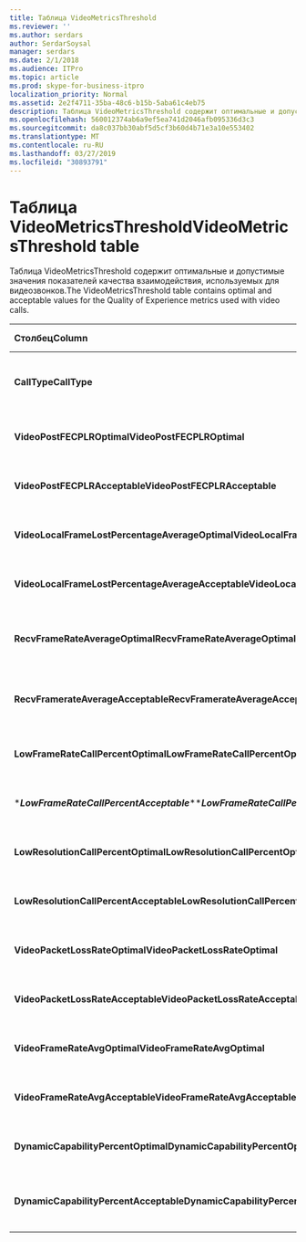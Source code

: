 ```yaml
---
title: Таблица VideoMetricsThreshold
ms.reviewer: ''
ms.author: serdars
author: SerdarSoysal
manager: serdars
ms.date: 2/1/2018
ms.audience: ITPro
ms.topic: article
ms.prod: skype-for-business-itpro
localization_priority: Normal
ms.assetid: 2e2f4711-35ba-48c6-b15b-5aba61c4eb75
description: Таблица VideoMetricsThreshold содержит оптимальные и допустимые значения показателей качества взаимодействия, используемых для видеозвонков.
ms.openlocfilehash: 560012374ab6a9ef5ea741d2046afb095336d3c3
ms.sourcegitcommit: da8c037bb30abf5d5cf3b60d4b71e3a10e553402
ms.translationtype: MT
ms.contentlocale: ru-RU
ms.lasthandoff: 03/27/2019
ms.locfileid: "30893791"
---
```

# <a name="videometricsthreshold-table"></a><span data-ttu-id="90db0-103">Таблица VideoMetricsThreshold</span><span class="sxs-lookup"><span data-stu-id="90db0-103">VideoMetricsThreshold table</span></span>
 
<span data-ttu-id="90db0-104">Таблица VideoMetricsThreshold содержит оптимальные и допустимые значения показателей качества взаимодействия, используемых для видеозвонков.</span><span class="sxs-lookup"><span data-stu-id="90db0-104">The VideoMetricsThreshold table contains optimal and acceptable values for the Quality of Experience metrics used with video calls.</span></span>
  

| <span data-ttu-id="90db0-105">**Столбец**</span><span class="sxs-lookup"><span data-stu-id="90db0-105">**Column**</span></span>                                               | <span data-ttu-id="90db0-106">**Тип данных**</span><span class="sxs-lookup"><span data-stu-id="90db0-106">**Data Type**</span></span>       | <span data-ttu-id="90db0-107">**Ключ/индекс**</span><span class="sxs-lookup"><span data-stu-id="90db0-107">**Key/Index**</span></span>  | <span data-ttu-id="90db0-108">**Сведения**</span><span class="sxs-lookup"><span data-stu-id="90db0-108">**Details**</span></span>                          |
|:---------------------------------------------------------|:--------------------|:---------------|:-------------------------------------|
| <span data-ttu-id="90db0-109">**CallType**</span><span class="sxs-lookup"><span data-stu-id="90db0-109">**CallType**</span></span> <br/>                                       | <span data-ttu-id="90db0-110">целое</span><span class="sxs-lookup"><span data-stu-id="90db0-110">int</span></span>  <br/>          | <span data-ttu-id="90db0-111">Primary</span><span class="sxs-lookup"><span data-stu-id="90db0-111">Primary</span></span>  <br/> | <span data-ttu-id="90db0-112">Тип размещенного вызова.</span><span class="sxs-lookup"><span data-stu-id="90db0-112">Type of call that was placed.</span></span>  <br/> |
| <span data-ttu-id="90db0-113">**VideoPostFECPLROptimal**</span><span class="sxs-lookup"><span data-stu-id="90db0-113">**VideoPostFECPLROptimal**</span></span> <br/>                         | <span data-ttu-id="90db0-114">Decimal(5,2)</span><span class="sxs-lookup"><span data-stu-id="90db0-114">decimal(5,2)</span></span>  <br/> |                | <span data-ttu-id="90db0-115">Значение по умолчанию — 0,05.</span><span class="sxs-lookup"><span data-stu-id="90db0-115">The default value is 0.05.</span></span>  <br/>    |
| <span data-ttu-id="90db0-116">**VideoPostFECPLRAcceptable**</span><span class="sxs-lookup"><span data-stu-id="90db0-116">**VideoPostFECPLRAcceptable**</span></span> <br/>                      | <span data-ttu-id="90db0-117">Decimal(5,2)</span><span class="sxs-lookup"><span data-stu-id="90db0-117">decimal(5,2)</span></span>  <br/> |                | <span data-ttu-id="90db0-118">Значение по умолчанию — 0,10.</span><span class="sxs-lookup"><span data-stu-id="90db0-118">The default value is 0.10.</span></span>  <br/>    |
| <span data-ttu-id="90db0-119">**VideoLocalFrameLostPercentageAverageOptimal**</span><span class="sxs-lookup"><span data-stu-id="90db0-119">**VideoLocalFrameLostPercentageAverageOptimal**</span></span> <br/>    | <span data-ttu-id="90db0-120">Decimal(5,2)</span><span class="sxs-lookup"><span data-stu-id="90db0-120">decimal(5,2)</span></span>  <br/> |                | <span data-ttu-id="90db0-121">Значение по умолчанию — 5,0.</span><span class="sxs-lookup"><span data-stu-id="90db0-121">The default value is 5.0.</span></span>  <br/>     |
| <span data-ttu-id="90db0-122">**VideoLocalFrameLostPercentageAverageAcceptable**</span><span class="sxs-lookup"><span data-stu-id="90db0-122">**VideoLocalFrameLostPercentageAverageAcceptable**</span></span> <br/> | <span data-ttu-id="90db0-123">Decimal(5,2)</span><span class="sxs-lookup"><span data-stu-id="90db0-123">decimal(5,2)</span></span>  <br/> |                | <span data-ttu-id="90db0-124">Значение по умолчанию — 10,0.</span><span class="sxs-lookup"><span data-stu-id="90db0-124">The default value is 10.0.</span></span>  <br/>    |
| <span data-ttu-id="90db0-125">**RecvFrameRateAverageOptimal**</span><span class="sxs-lookup"><span data-stu-id="90db0-125">**RecvFrameRateAverageOptimal**</span></span> <br/>                    | <span data-ttu-id="90db0-126">Decimal(9,4)</span><span class="sxs-lookup"><span data-stu-id="90db0-126">decimal(9,4)</span></span>  <br/> |                | <span data-ttu-id="90db0-127">Значение по умолчанию — 12,0000.</span><span class="sxs-lookup"><span data-stu-id="90db0-127">The default value is 12.0000.</span></span>  <br/> |
| <span data-ttu-id="90db0-128">**RecvFramerateAverageAcceptable**</span><span class="sxs-lookup"><span data-stu-id="90db0-128">**RecvFramerateAverageAcceptable**</span></span> <br/>                 | <span data-ttu-id="90db0-129">Decimal(9,4)</span><span class="sxs-lookup"><span data-stu-id="90db0-129">decimal(9,4)</span></span>  <br/> |                | <span data-ttu-id="90db0-130">Значение по умолчанию — 7,0000.</span><span class="sxs-lookup"><span data-stu-id="90db0-130">The default value is 7.0000.</span></span>  <br/>  |
| <span data-ttu-id="90db0-131">**LowFrameRateCallPercentOptimal**</span><span class="sxs-lookup"><span data-stu-id="90db0-131">**LowFrameRateCallPercentOptimal**</span></span> <br/>                 | <span data-ttu-id="90db0-132">Decimal(5,2)</span><span class="sxs-lookup"><span data-stu-id="90db0-132">decimal(5,2)</span></span>  <br/> |                | <span data-ttu-id="90db0-133">Значение по умолчанию — 5,0.</span><span class="sxs-lookup"><span data-stu-id="90db0-133">The default value is 5.0.</span></span>  <br/>     |
| <span data-ttu-id="90db0-134">\****LowFrameRateCallPercentAcceptable***\*</span><span class="sxs-lookup"><span data-stu-id="90db0-134">\****LowFrameRateCallPercentAcceptable***\*</span></span> <br/>        | <span data-ttu-id="90db0-135">Decimal(5,2)</span><span class="sxs-lookup"><span data-stu-id="90db0-135">decimal(5,2)</span></span>  <br/> |                | <span data-ttu-id="90db0-136">Значение по умолчанию — 10,0 /</span><span class="sxs-lookup"><span data-stu-id="90db0-136">The default value is 10.0/</span></span>  <br/>    |
| <span data-ttu-id="90db0-137">**LowResolutionCallPercentOptimal**</span><span class="sxs-lookup"><span data-stu-id="90db0-137">**LowResolutionCallPercentOptimal**</span></span> <br/>                | <span data-ttu-id="90db0-138">Decimal(5,2)</span><span class="sxs-lookup"><span data-stu-id="90db0-138">decimal(5,2)</span></span>  <br/> |                | <span data-ttu-id="90db0-139">Значение по умолчанию — 5,0.</span><span class="sxs-lookup"><span data-stu-id="90db0-139">The default value is 5.0.</span></span>  <br/>     |
| <span data-ttu-id="90db0-140">**LowResolutionCallPercentAcceptable**</span><span class="sxs-lookup"><span data-stu-id="90db0-140">**LowResolutionCallPercentAcceptable**</span></span> <br/>             | <span data-ttu-id="90db0-141">Decimal(5,2)</span><span class="sxs-lookup"><span data-stu-id="90db0-141">decimal(5,2)</span></span>  <br/> |                | <span data-ttu-id="90db0-142">Значение по умолчанию — 10,0.</span><span class="sxs-lookup"><span data-stu-id="90db0-142">The default value is 10.0.</span></span>  <br/>    |
| <span data-ttu-id="90db0-143">**VideoPacketLossRateOptimal**</span><span class="sxs-lookup"><span data-stu-id="90db0-143">**VideoPacketLossRateOptimal**</span></span> <br/>                     | <span data-ttu-id="90db0-144">foat</span><span class="sxs-lookup"><span data-stu-id="90db0-144">foat</span></span>  <br/>         |                | <span data-ttu-id="90db0-145">Значение по умолчанию — 0,05.</span><span class="sxs-lookup"><span data-stu-id="90db0-145">The default value is 0.05.</span></span>  <br/>    |
| <span data-ttu-id="90db0-146">**VideoPacketLossRateAcceptable**</span><span class="sxs-lookup"><span data-stu-id="90db0-146">**VideoPacketLossRateAcceptable**</span></span> <br/>                  | <span data-ttu-id="90db0-147">число с плавающей точкой</span><span class="sxs-lookup"><span data-stu-id="90db0-147">float</span></span>  <br/>        |                | <span data-ttu-id="90db0-148">Значение по умолчанию — 0,10.</span><span class="sxs-lookup"><span data-stu-id="90db0-148">The default value is 0.10.</span></span>  <br/>    |
| <span data-ttu-id="90db0-149">**VideoFrameRateAvgOptimal**</span><span class="sxs-lookup"><span data-stu-id="90db0-149">**VideoFrameRateAvgOptimal**</span></span> <br/>                       | <span data-ttu-id="90db0-150">число с плавающей точкой</span><span class="sxs-lookup"><span data-stu-id="90db0-150">float</span></span>  <br/>        |                | <span data-ttu-id="90db0-151">Значение по умолчанию — 12.</span><span class="sxs-lookup"><span data-stu-id="90db0-151">The default value is 12.</span></span>  <br/>      |
| <span data-ttu-id="90db0-152">**VideoFrameRateAvgAcceptable**</span><span class="sxs-lookup"><span data-stu-id="90db0-152">**VideoFrameRateAvgAcceptable**</span></span> <br/>                    | <span data-ttu-id="90db0-153">число с плавающей точкой</span><span class="sxs-lookup"><span data-stu-id="90db0-153">float</span></span>  <br/>        |                | <span data-ttu-id="90db0-154">Значение по умолчанию равно 7.</span><span class="sxs-lookup"><span data-stu-id="90db0-154">The default value is 7.</span></span>  <br/>       |
| <span data-ttu-id="90db0-155">**DynamicCapabilityPercentOptimal**</span><span class="sxs-lookup"><span data-stu-id="90db0-155">**DynamicCapabilityPercentOptimal**</span></span> <br/>                | <span data-ttu-id="90db0-156">Decimal(5,2)</span><span class="sxs-lookup"><span data-stu-id="90db0-156">decimal(5,2)</span></span>  <br/> |                | <span data-ttu-id="90db0-157">Значение по умолчанию — 5,00.</span><span class="sxs-lookup"><span data-stu-id="90db0-157">The default value is 5.00.</span></span>  <br/>    |
| <span data-ttu-id="90db0-158">**DynamicCapabilityPercentAcceptable**</span><span class="sxs-lookup"><span data-stu-id="90db0-158">**DynamicCapabilityPercentAcceptable**</span></span> <br/>             | <span data-ttu-id="90db0-159">Decimal(5,2)</span><span class="sxs-lookup"><span data-stu-id="90db0-159">decimal(5,2)</span></span>  <br/> |                | <span data-ttu-id="90db0-160">Значение по умолчанию — 10,00.</span><span class="sxs-lookup"><span data-stu-id="90db0-160">The default value is 10.00.</span></span>  <br/>   |

